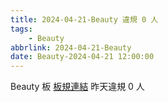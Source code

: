 ```yaml
---
title: 2024-04-21-Beauty 違規 0 人
tags:
    - Beauty
abbrlink: 2024-04-21-Beauty
date: Beauty-2024-04-21 12:00:00
---
```

Beauty 板 [板規連結](https://www.ptt.cc/bbs/Beauty/M.1630069980.A.84B.html)
昨天違規 0 人
